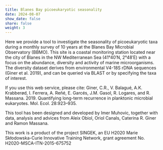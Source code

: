 ```yaml
---
title: Blanes Bay picoeukaryotic seasonality
date: 2024-08-07
show_date: false 
share: false
weight: 3
---
```


Here we provide a tool to investigate the seasonality of picoeukaryotic taxa during a monthly survey of 10 years at the Blanes Bay Microbial Observatory (BBMO). This site is a coastal monitoring station located near the city of Blanes in the NW Mediterranean Sea (41°40′N, 2°48′E) with a focus on the abundance, diversity and activity of marine microorganisms. The diversity dataset derives from environmental V4-18S rDNA sequences (Giner et al. 2019), and can be queried via BLAST or by specifying the taxa of interest. 
<!--more-->

<!--# write more info here if you want-->
If you use this web service, please cite: Giner, C.R., V. Balagué, A.K. Krabberød, I. Ferrera, A. Reñé, E. Garcés, J.M. Gasol, R. Logares, and R. Massana. 2019. Quantifying long-term recurrence in planktonic microbial eukaryotes. Mol. Ecol. 28:923–935.

This tool has been designed and developed by Imer Muhovic, together with data, analysis and advices from Aleix Obiol, Oriol Canals, Caterina R. Giner and Ramon Massana.

This work is a product of the project SINGEK, an EU H2020 Marie Skłodowska-Curie Innovative Training Network, grant agreement No. H2020-MSCA-ITN-2015-675752